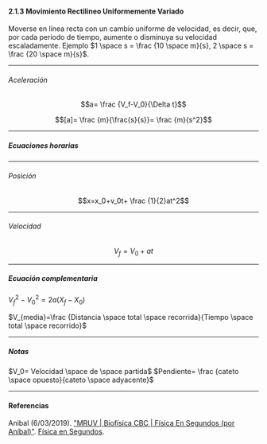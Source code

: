 #### 2.1.3 Movimiento Rectilineo Uniformemente Variado

Moverse en línea recta con un cambio uniforme de velocidad, es decir, que, por cada periodo de tiempo, aumente o disminuya su velocidad escaladamente. Ejemplo $1 \space s = \frac {10 \space m}{s}, 2 \space s = \frac {20 \space m}{s}$.

---
###### Aceleración
$$a= \frac {V_f-V_0}{\Delta t}$$

$$[a]= \frac {m}{\frac{s}{s}}= \frac {m}{s^2}$$

---
##### Ecuaciones horarias

---
###### Posición

$$x=x_0+v_0t+ \frac {1}{2}at^2$$

---
###### Velocidad

$$V_f=V_0+at$$

---
##### Ecuación complementaria

${V_f}^2-{V_0}^2=2a(X_f-X_0)$

$V_{media}=\frac {Distancia \space total \space recorrida}{Tiempo \space total \space recorrido}$

---
##### Notas

$V_0= Velocidad \space de \space partida$
$Pendiente= \frac {cateto \space opuesto}{cateto \space adyacente}$

---
#### Referencias

Anibal (6/03/2019). ["MRUV | Biofísica CBC | Física En Segundos (por Aníbal)"](https://www.youtube.com/watch?v=eMgNyiOtLH8). [Física en Segundos](https://www.youtube.com/channel/UCfC8fA12mBQB5_0h_CJAdcg).
